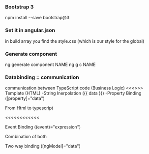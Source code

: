 ### Bootstrap 3
npm install --save bootstrap@3

### Set it in angular.json
in build array you find the style.css (which is our style for the global)

### Generate component
ng generate component NAME
ng g c NAME


### Databinding = communication
communication between TypeScript code (Business Logic) <<<>>> Template (HTML)
    -String Inerpolation ({{ data }})
    -Property Binding ([property]="data")


From Html to typescript 

<<<<<<<<<<<<

Event Binding ((event)="expression")


Combination of both

Two way binding ([ngModel]="data")